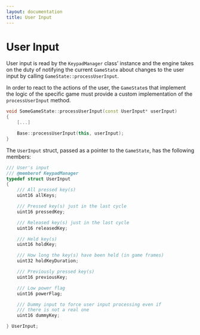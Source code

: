 ```yaml
---
layout: documentation
title: User Input
---
```


# User Input

User input is read by the `KeypadManager` class’ instance and the engine takes on the duty of notifying the current `GameState` about changes to the user input by calling `GameState::processUserInput`.

In order to react to the actions of the user, the `GameState`s that implement the logic of the specific game must provide a custom implementation of the `processUserInput` method.

```cpp
void SomeGameState::processUserInput(const UserInput* userInput)
{
    [...]

    Base::processUserInput(this, userInput);
}
```

The `UserInput` struct, passed as a pointer to the `GameState`, has the following members:

```cpp
/// User's input
/// @memberof KeypadManager
typedef struct UserInput
{
    /// All pressed key(s)
    uint16 allKeys;

    /// Pressed key(s) just in the last cycle
    uint16 pressedKey;

    /// Released key(s) just in the last cycle
    uint16 releasedKey;

    /// Held key(s)
    uint16 holdKey;

    /// How long the key(s) have been held (in game frames)
    uint32 holdKeyDuration;

    /// Previously pressed key(s)
    uint16 previousKey;

    /// Low power flag
    uint16 powerFlag;

    /// Dummy input to force user input processing even if
    /// there is not a real one
    uint16 dummyKey;

} UserInput;
```
